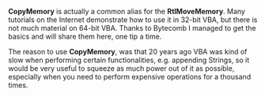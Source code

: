 **CopyMemory** is actually a common alias for the **RtlMoveMemory**. Many tutorials on the Internet demonstrate how to use it in 32-bit VBA, but there is not much material on 64-bit VBA. Thanks to Bytecomb I managed to get the basics and will share them here, one tip a time.

The reason to use **CopyMemory**, was that 20 years ago VBA was kind of slow when performing certain functionalities, e.g. appending Strings, so it would be very useful to squeeze as much power out of it as possible, especially when you need to perform expensive operations for a thousand times.
